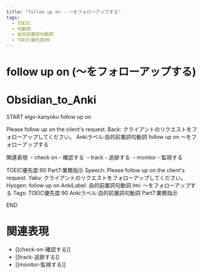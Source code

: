 ```yaml
---
title: "follow up on - ～をフォローアップする"
tags:
  - TOEIC
  - 句動詞
  - 自的前置詞句動詞
  - TOEIC優先度90
---
```


# follow up on (～をフォローアップする)

# Obsidian_to_Anki
START
eigo-kanyoku
follow up on

Please follow up on the client's request.
Back: 
クライアントのリクエストをフォローアップしてください。
Ankiラベル:自的前置詞句動詞
follow up on
～をフォローアップする

関連表現
・check on - 確認する
・track - 追跡する
・monitor - 監視する

TOEIC優先度:90
Part7:業務指示
Speech: Please follow up on the client's request.
Yaku: クライアントのリクエストをフォローアップしてください。
Hyogen: follow up on
AnkiLabel: 自的前置詞句動詞
Imi: ～をフォローアップする
Tags: TOEIC優先度:90 Ankiラベル:自的前置詞句動詞 Part7:業務指示
<!--ID: 1752099912602-->
END

# 関連表現
- [[check-on-確認する]]
- [[track-追跡する]]
- [[monitor-監視する]] 